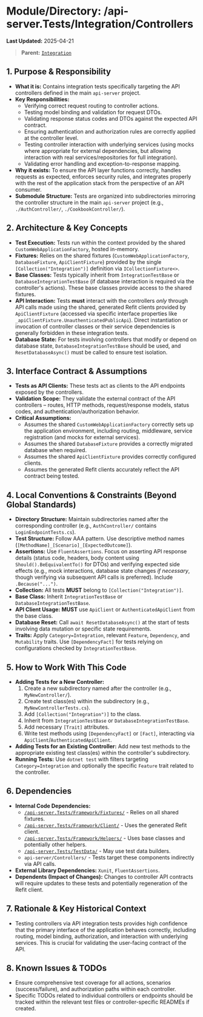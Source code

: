 # Module/Directory: /api-server.Tests/Integration/Controllers

**Last Updated:** 2025-04-21

> **Parent:** [`Integration`](../README.md)

## 1. Purpose & Responsibility

* **What it is:** Contains integration tests specifically targeting the API controllers defined in the main `api-server` project.
* **Key Responsibilities:**
    * Verifying correct request routing to controller actions.
    * Testing model binding and validation for request DTOs.
    * Validating response status codes and DTOs against the expected API contract.
    * Ensuring authentication and authorization rules are correctly applied at the controller level.
    * Testing controller interaction with underlying services (using mocks where appropriate for external dependencies, but allowing interaction with real services/repositories for full integration).
    * Validating error handling and exception-to-response mapping.
* **Why it exists:** To ensure the API layer functions correctly, handles requests as expected, enforces security rules, and integrates properly with the rest of the application stack from the perspective of an API consumer.
* **Submodule Structure:** Tests are organized into subdirectories mirroring the controller structure in the main `api-server` project (e.g., `./AuthController/`, `./CookbookController/`).

## 2. Architecture & Key Concepts

* **Test Execution:** Tests run within the context provided by the shared `CustomWebApplicationFactory`, hosted in-memory.
* **Fixtures:** Relies on the shared fixtures (`CustomWebApplicationFactory`, `DatabaseFixture`, `ApiClientFixture`) provided by the single `[Collection("Integration")]` definition via `ICollectionFixture<>`.
* **Base Classes:** Tests typically inherit from `IntegrationTestBase` or `DatabaseIntegrationTestBase` (if database interaction is required via the controller's actions). These base classes provide access to the shared fixtures.
* **API Interaction:** Tests **must** interact with the controllers *only* through API calls made using the shared, generated Refit clients provided by `ApiClientFixture` (accessed via specific interface properties like `_apiClientFixture.UnauthenticatedPublicApi`). Direct instantiation or invocation of controller classes or their service dependencies is generally forbidden in these integration tests.
* **Database State:** For tests involving controllers that modify or depend on database state, `DatabaseIntegrationTestBase` should be used, and `ResetDatabaseAsync()` must be called to ensure test isolation.

## 3. Interface Contract & Assumptions

* **Tests as API Clients:** These tests act as clients to the API endpoints exposed by the controllers.
* **Validation Scope:** They validate the external contract of the API controllers – routes, HTTP methods, request/response models, status codes, and authentication/authorization behavior.
* **Critical Assumptions:**
    * Assumes the shared `CustomWebApplicationFactory` correctly sets up the application environment, including routing, middleware, service registration (and mocks for external services).
    * Assumes the shared `DatabaseFixture` provides a correctly migrated database when required.
    * Assumes the shared `ApiClientFixture` provides correctly configured clients.
    * Assumes the generated Refit clients accurately reflect the API contract being tested.

## 4. Local Conventions & Constraints (Beyond Global Standards)

* **Directory Structure:** Maintain subdirectories named after the corresponding controller (e.g., `AuthController/` contains `LoginEndpointTests.cs`).
* **Test Structure:** Follow AAA pattern. Use descriptive method names (`[MethodName]_[Scenario]_[ExpectedOutcome]`).
* **Assertions:** Use `FluentAssertions`. Focus on asserting API response details (status code, headers, body content using `Should().BeEquivalentTo()` for DTOs) and verifying expected side effects (e.g., mock interactions, database state changes *if necessary*, though verifying via subsequent API calls is preferred). Include `.Because("...")`.
* **Collection:** All tests **MUST** belong to `[Collection("Integration")]`.
* **Base Class:** Inherit `IntegrationTestBase` or `DatabaseIntegrationTestBase`.
* **API Client Usage:** **MUST** use `ApiClient` or `AuthenticatedApiClient` from the base class.
* **Database Reset:** Call `await ResetDatabaseAsync()` at the start of tests involving data mutation or specific state requirements.
* **Traits:** Apply `Category=Integration`, relevant `Feature`, `Dependency`, and `Mutability` traits. Use `[DependencyFact]` for tests relying on configurations checked by `IntegrationTestBase`.

## 5. How to Work With This Code

* **Adding Tests for a New Controller:**
    1. Create a new subdirectory named after the controller (e.g., `MyNewController/`).
    2. Create test class(es) within the subdirectory (e.g., `MyNewControllerTests.cs`).
    3. Add `[Collection("Integration")]` to the class.
    4. Inherit from `IntegrationTestBase` or `DatabaseIntegrationTestBase`.
    5. Add necessary `[Trait]` attributes.
    6. Write test methods using `[DependencyFact]` or `[Fact]`, interacting via `ApiClient`/`AuthenticatedApiClient`.
* **Adding Tests for an Existing Controller:** Add new test methods to the appropriate existing test class(es) within the controller's subdirectory.
* **Running Tests:** Use `dotnet test` with filters targeting `Category=Integration` and optionally the specific `Feature` trait related to the controller.

## 6. Dependencies

* **Internal Code Dependencies:**
    * [`/api-server.Tests/Framework/Fixtures/`](../../Framework/Fixtures/README.md) - Relies on all shared fixtures.
    * [`/api-server.Tests/Framework/Client/`](../../Framework/Client/README.md) - Uses the generated Refit client.
    * [`/api-server.Tests/Framework/Helpers/`](../../Framework/Helpers/README.md) - Uses base classes and potentially other helpers.
    * [`/api-server.Tests/TestData/`](../../TestData/README.md) - May use test data builders.
    * `api-server/Controllers/` - Tests target these components indirectly via API calls.
* **External Library Dependencies:** `Xunit`, `FluentAssertions`.
* **Dependents (Impact of Changes):** Changes to controller API contracts will require updates to these tests and potentially regeneration of the Refit client.

## 7. Rationale & Key Historical Context

* Testing controllers via API integration tests provides high confidence that the primary interface of the application behaves correctly, including routing, model binding, authorization, and interaction with underlying services. This is crucial for validating the user-facing contract of the API.

## 8. Known Issues & TODOs

* Ensure comprehensive test coverage for all actions, scenarios (success/failure), and authorization paths within each controller.
* Specific TODOs related to individual controllers or endpoints should be tracked within the relevant test files or controller-specific READMEs if created.

